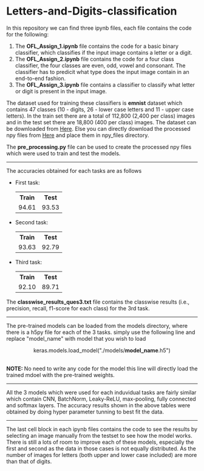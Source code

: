 # Letters-and-Digits-classification

In this repository we can find three ipynb files, each file contains the code for the following:
<ol>
  <li>The <b>OFL_Assign_1.ipynb</b> file contains the code for a basic binary classifier, which classifies if the input image contains a letter or a digit.</li>
  <li>The <b>OFL_Assign_2.ipynb</b> file contains the code for a four class classifier, the four classes are even, odd, vowel and consonant. The classifier has to predicit what type does the input image contain in an end-to-end fashion.</li>
  <li>The <b>OFL_Assign_3.ipynb</b> file contains a classifier to classify what letter or digit is present in the input image.</li>
</ol>

The dataset used for training these classifiers is <b>emnist</b> dataset which contains 47 classes (10 - digits, 26 - lower case letters and 11 - upper case letters). In the train set there are a total of 112,800 (2,400 per class) images and in the test set there are 18,800 (400 per class) images. The dataset can be downloaded from <a href="https://drive.google.com/open?id=12OYCKGQp1VybvLM157ioLU4Bjt7PWpt-">Here</a>. Else you can directly download the processed npy files from <a href="https://drive.google.com/drive/folders/1mM0AXR0dk0fFucac0bRi7SrIl90g3KJK?usp=sharing">Here</a> and place them in npy_files directory.

The <b>pre_processing.py</b> file can be used to create the processed npy files which were used to train and test the models.
<hr>
The accuracies obtained for each tasks are as follows
<ul>
  <li>
    First task:
    <table>
      <tr><th>Train</th><th>Test</th></tr>
      <tr><td>94.61</td><td>93.53</td></tr>
    </table>
  </li>
  <li>
    Second task:
    <table>
      <tr><th>Train</th><th>Test</th></tr>
      <tr><td>93.63</td><td>92.79</td></tr>
    </table>
  </li>
  <li>
    Third task:
    <table>
      <tr><th>Train</th><th>Test</th></tr>
      <tr><td>92.10</td><td>89.71</td></tr>
    </table>
  </li>
</ul>

The <b>classwise_results_ques3.txt</b> file contains the classwise results (i.e., precision, recall, f1-score for each class) for the 3rd task.
<hr>
The pre-trained models can be loaded from the models directory, where there is a h5py file for each of the 3 tasks.
simply use the following line and replace "model_name" with model that you wish to load<br>
<p style="text-align:center">keras.models.load_model("./models/<b>model_name</b>.h5")</p><br>
  <b>NOTE: </b>No need to write any code for the model this line will directly load the trained mdoel with the pre-trained weights.
<hr>

All the 3 models which were used for each induvidual tasks are fairly similar which contain CNN, BatchNorm, Leaky-ReLU, max-pooling, fully connected and softmax layers. The accuracy results shown in the above tables were obtained by doing hyper parameter tunning to best fit the data.

<hr>

The last cell block in each ipynb files contains the code to see the results by selecting an image manually from the testset to see how the model works. There is still a lots of room to improve each of these models, especially the first and second as the data in those cases is not equally distributed. As the number of images for letters (both upper and lower case included) are more than that of digits.
